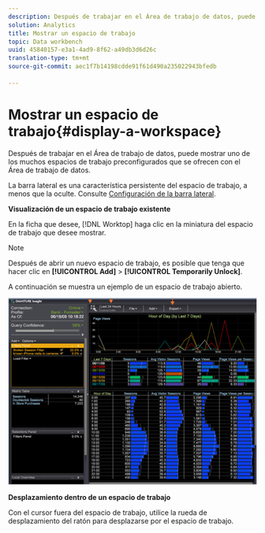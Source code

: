 ```yaml
---
description: Después de trabajar en el Área de trabajo de datos, puede mostrar uno de los muchos espacios de trabajo preconfigurados que se ofrecen con el Área de trabajo de datos.
solution: Analytics
title: Mostrar un espacio de trabajo
topic: Data workbench
uuid: 45840157-e3a1-4ad9-8f62-a49db3d6d26c
translation-type: tm+mt
source-git-commit: aec1f7b14198cdde91f61d490a235022943bfedb

---
```



# Mostrar un espacio de trabajo{#display-a-workspace}

Después de trabajar en el Área de trabajo de datos, puede mostrar uno de los muchos espacios de trabajo preconfigurados que se ofrecen con el Área de trabajo de datos.

La barra lateral es una característica persistente del espacio de trabajo, a menos que la oculte. Consulte [Configuración de la barra lateral](../../../home/c-get-started/c-config-sidebar.md#concept-41db771b302e43018e5a9daa40b397e6).

**Visualización de un espacio de trabajo existente**

En la ficha que desee, [!DNL Worktop] haga clic en la miniatura del espacio de trabajo que desee mostrar.

>[!NOTE]
>
>Después de abrir un nuevo espacio de trabajo, es posible que tenga que hacer clic en **[!UICONTROL Add]** > **[!UICONTROL Temporarily Unlock]**.

A continuación se muestra un ejemplo de un espacio de trabajo abierto.

![](assets/client-dis.png)

**Desplazamiento dentro de un espacio de trabajo**

Con el cursor fuera del espacio de trabajo, utilice la rueda de desplazamiento del ratón para desplazarse por el espacio de trabajo.
